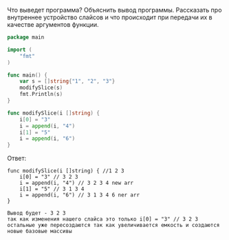 Что выведет программа? Объяснить вывод программы. Рассказать про внутреннее устройство слайсов и что происходит при передачи их в качестве аргументов функции.

```go
package main

import (
	"fmt"
)

func main() {
	var s = []string{"1", "2", "3"}
	modifySlice(s)
	fmt.Println(s)
}

func modifySlice(i []string) {
	i[0] = "3"
	i = append(i, "4")
	i[1] = "5"
	i = append(i, "6")
}
```

Ответ:
```
func modifySlice(i []string) { //1 2 3
	i[0] = "3" // 3 2 3
	i = append(i, "4") // 3 2 3 4 new arr
	i[1] = "5" // 3 1 3 4
	i = append(i, "6") // 3 1 3 4 6 ner arr
}

Вывод будет - 3 2 3 
так как изменения нашего слайса это только i[0] = "3" // 3 2 3
остальные уже пересоздаются так как увеличивается емкость и создаются новые базовые массивы
```
